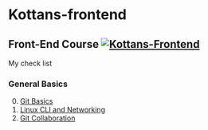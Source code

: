 # Kottans-frontend
## Front-End Course  [![Kottans-Frontend][icon-kottans]][kottans-frontend]


My check list 


### General Basics
0. [Git Basics](git_and_github/git_and_github.md)
1. [Linux CLI and Networking](/task_linux_cli/lcl_http.md)
2. [Git Collaboration](/task_git_collaboration/README.md)

[icon-kottans]: https://img.shields.io/badge/%3D(%5E.%5E)%3D-frontend-yellow.svg
[kottans-frontend]: https://github.com/kottans/frontend
